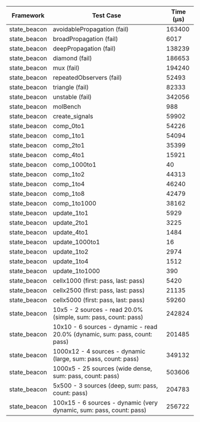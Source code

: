 | Framework | Test Case | Time (μs) |
| --- | --- | --- |
| state_beacon | avoidablePropagation (fail) | 163400 |
| state_beacon | broadPropagation (fail) | 6017 |
| state_beacon | deepPropagation (fail) | 138239 |
| state_beacon | diamond (fail) | 186653 |
| state_beacon | mux (fail) | 194240 |
| state_beacon | repeatedObservers (fail) | 52493 |
| state_beacon | triangle (fail) | 82333 |
| state_beacon | unstable (fail) | 342056 |
| state_beacon | molBench | 988 |
| state_beacon | create_signals | 59902 |
| state_beacon | comp_0to1 | 54226 |
| state_beacon | comp_1to1 | 54094 |
| state_beacon | comp_2to1 | 35399 |
| state_beacon | comp_4to1 | 15921 |
| state_beacon | comp_1000to1 | 40 |
| state_beacon | comp_1to2 | 44313 |
| state_beacon | comp_1to4 | 46240 |
| state_beacon | comp_1to8 | 42479 |
| state_beacon | comp_1to1000 | 38162 |
| state_beacon | update_1to1 | 5929 |
| state_beacon | update_2to1 | 3225 |
| state_beacon | update_4to1 | 1484 |
| state_beacon | update_1000to1 | 16 |
| state_beacon | update_1to2 | 2974 |
| state_beacon | update_1to4 | 1512 |
| state_beacon | update_1to1000 | 390 |
| state_beacon | cellx1000 (first: pass, last: pass) | 5420 |
| state_beacon | cellx2500 (first: pass, last: pass) | 21135 |
| state_beacon | cellx5000 (first: pass, last: pass) | 59260 |
| state_beacon | 10x5 - 2 sources - read 20.0% (simple, sum: pass, count: pass) | 242824 |
| state_beacon | 10x10 - 6 sources - dynamic - read 20.0% (dynamic, sum: pass, count: pass) | 201485 |
| state_beacon | 1000x12 - 4 sources - dynamic (large, sum: pass, count: pass) | 349132 |
| state_beacon | 1000x5 - 25 sources (wide dense, sum: pass, count: pass) | 503606 |
| state_beacon | 5x500 - 3 sources (deep, sum: pass, count: pass) | 204783 |
| state_beacon | 100x15 - 6 sources - dynamic (very dynamic, sum: pass, count: pass) | 256722 |
